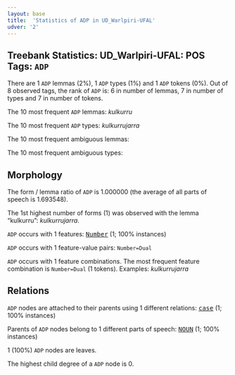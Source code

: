 ```yaml
---
layout: base
title:  'Statistics of ADP in UD_Warlpiri-UFAL'
udver: '2'
---
```


## Treebank Statistics: UD_Warlpiri-UFAL: POS Tags: `ADP`

There are 1 `ADP` lemmas (2%), 1 `ADP` types (1%) and 1 `ADP` tokens (0%).
Out of 8 observed tags, the rank of `ADP` is: 6 in number of lemmas, 7 in number of types and 7 in number of tokens.

The 10 most frequent `ADP` lemmas: <em>kulkurru</em>

The 10 most frequent `ADP` types:  <em>kulkurrujarra</em>

The 10 most frequent ambiguous lemmas: 

The 10 most frequent ambiguous types:  



## Morphology

The form / lemma ratio of `ADP` is 1.000000 (the average of all parts of speech is 1.693548).

The 1st highest number of forms (1) was observed with the lemma “kulkurru”: <em>kulkurrujarra</em>.

`ADP` occurs with 1 features: <tt><a href="wbp_ufal-feat-Number.html">Number</a></tt> (1; 100% instances)

`ADP` occurs with 1 feature-value pairs: `Number=Dual`

`ADP` occurs with 1 feature combinations.
The most frequent feature combination is `Number=Dual` (1 tokens).
Examples: <em>kulkurrujarra</em>


## Relations

`ADP` nodes are attached to their parents using 1 different relations: <tt><a href="wbp_ufal-dep-case.html">case</a></tt> (1; 100% instances)

Parents of `ADP` nodes belong to 1 different parts of speech: <tt><a href="wbp_ufal-pos-NOUN.html">NOUN</a></tt> (1; 100% instances)

1 (100%) `ADP` nodes are leaves.

The highest child degree of a `ADP` node is 0.

